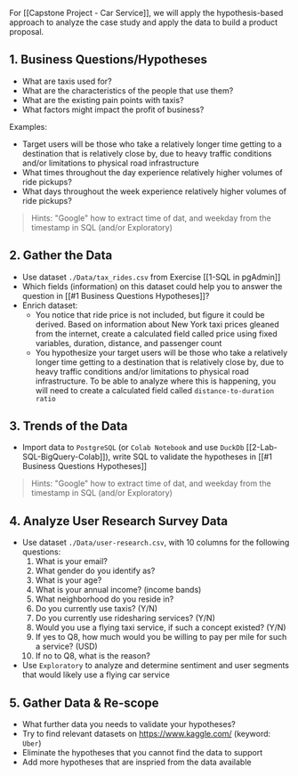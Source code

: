 For [[Capstone Project - Car Service]], we will apply the hypothesis-based approach to analyze the case study and apply the data to build a product proposal.

## 1. Business Questions/Hypotheses
-   What are taxis used for?
-   What are the characteristics of the people that use them?
-   What are the existing pain points with taxis?
-   What factors might impact the profit of business?

Examples:
- Target users will be those who take a relatively longer time getting to a destination that is relatively close by, due to heavy traffic conditions and/or limitations to physical road infrastructure
- What times throughout the day experience relatively higher volumes of ride pickups?
- What days throughout the week experience relatively higher volumes of ride pickups?

> Hints: "Google" how to extract time of dat, and weekday from the timestamp in SQL (and/or Exploratory)

## 2. Gather the Data
- Use dataset `./Data/tax_rides.csv` from Exercise [[1-SQL in pgAdmin]]
- Which fields (information) on this dataset could help you to answer the question in [[#1 Business Questions Hypotheses]]?
- Enrich dataset:
	- You notice that ride price is not included, but figure it could be derived. Based on information about New York taxi prices gleaned from the internet, create a calculated field called price using fixed variables, duration, distance, and passenger count
	- You hypothesize your target users will be those who take a relatively longer time getting to a destination that is relatively close by, due to heavy traffic conditions and/or limitations to physical road infrastructure. To be able to analyze where this is happening, you will need to create a calculated field called `distance-to-duration ratio`

## 3. Trends of the Data
- Import data to `PostgreSQL` (or `Colab Notebook` and use `DuckDb` [[2-Lab-SQL-BigQuery-Colab]]), write SQL to validate the hypotheses in [[#1 Business Questions Hypotheses]]

> Hints: "Google" how to extract time of dat, and weekday from the timestamp in SQL (and/or Exploratory)

## 4. Analyze User Research Survey Data
- Use dataset `./Data/user-research.csv`, with 10 columns for the following questions:
	1. What is your email?
	2. What gender do you identify as?
	3. What is your age?
	4. What is your annual income? (income bands)
	5. What neighborhood do you reside in?
	6. Do you currently use taxis? (Y/N)
	7. Do you currently use ridesharing services? (Y/N)
	8. Would you use a flying taxi service, if such a concept existed? (Y/N)
	9. If yes to Q8, how much would you be willing to pay per mile for such a service? (USD)
	10. If no to Q8, what is the reason?
- Use `Exploratory` to analyze and determine sentiment and user segments that would likely use a flying car service

## 5. Gather Data & Re-scope
- What further data you needs to validate your hypotheses?
- Try to find relevant datasets on https://www.kaggle.com/ (keyword: `Uber`)
- Eliminate the hypotheses that you cannot find the data to support
- Add more hypotheses that are inspried from the data available